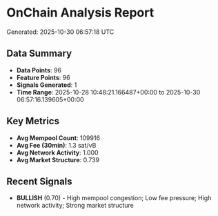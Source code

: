 # OnChain Analysis Report
Generated: 2025-10-30 06:57:18 UTC

## Data Summary
- **Data Points**: 96
- **Feature Points**: 96
- **Signals Generated**: 1
- **Time Range**: 2025-10-28 10:48:21.166487+00:00 to 2025-10-30 06:57:16.139605+00:00

## Key Metrics
- **Avg Mempool Count**: 109916
- **Avg Fee (30min)**: 1.3 sat/vB
- **Avg Network Activity**: 1.000
- **Avg Market Structure**: 0.739

## Recent Signals
- **BULLISH** (0.70) - High mempool congestion; Low fee pressure; High network activity; Strong market structure
